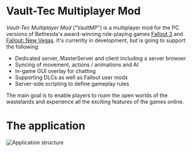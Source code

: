 # Vault-Tec Multiplayer Mod

*Vault-Tec Multiplayer Mod* ("VaultMP") is a multiplayer mod for the PC versions of Bethesda's award-winning role-playing games [Fallout 3](http://en.wikipedia.org/wiki/Fallout_3 "Fallout 3") and [Fallout: New Vegas](http://en.wikipedia.org/wiki/Fallout_New_Vegas "Fallout: New Vegas"). It's currently in development, but is going to support the following:

* Dedicated server, MasterServer and client including a server browser
* Syncing of movement, actions / animations and AI
* In-game GUI overlay for chatting
* Supporting DLCs as well as Fallout user mods
* Server-side scripting to define gameplay rules

The main goal is to enable players to roam the open worlds of the wastelands and experience all the exciting features of the games online.

# The application

![Application structure](http://www.brickster.net/files/vaultmp/structure.png "Application structure")


